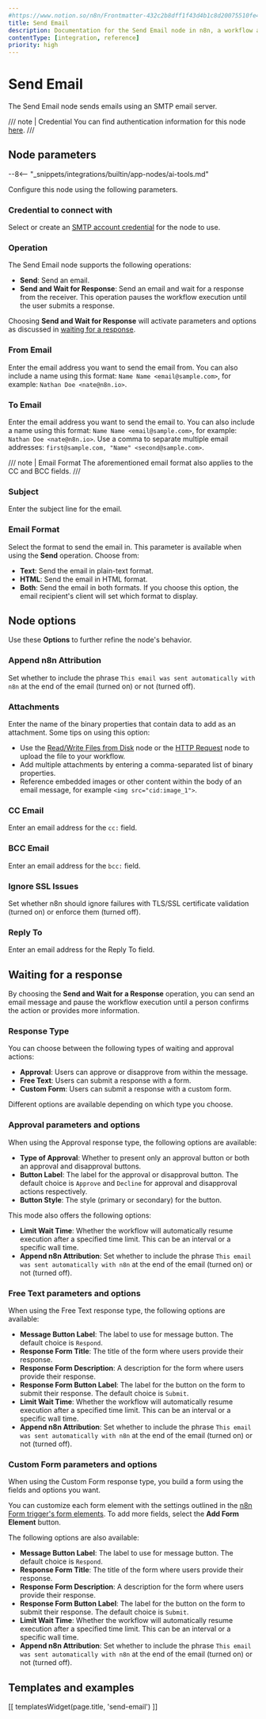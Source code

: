 ```yaml
---
#https://www.notion.so/n8n/Frontmatter-432c2b8dff1f43d4b1c8d20075510fe4
title: Send Email
description: Documentation for the Send Email node in n8n, a workflow automation platform. Includes guidance on usage, and links to examples.
contentType: [integration, reference]
priority: high
---
```


# Send Email

The Send Email node sends emails using an SMTP email server.

/// note | Credential
You can find authentication information for this node [here](/integrations/builtin/credentials/sendemail/index.md).
///

## Node parameters

--8<-- "_snippets/integrations/builtin/app-nodes/ai-tools.md"

Configure this node using the following parameters.

### Credential to connect with

Select or create an [SMTP account credential](/integrations/builtin/credentials/sendemail/index.md) for the node to use.

### Operation

The Send Email node supports the following operations:

* **Send**: Send an email.
* **Send and Wait for Response**: Send an email and wait for a response from the receiver. This operation pauses the workflow execution until the user submits a response.

Choosing **Send and Wait for Response** will activate parameters and options as discussed in [waiting for a response](#waiting-for-a-response).

### From Email

Enter the email address you want to send the email from. You can also include a name using this format: `Name Name <email@sample.com>`, for example: `Nathan Doe <nate@n8n.io>`.

### To Email

Enter the email address you want to send the email to. You can also include a name using this format: `Name Name <email@sample.com>`, for example: `Nathan Doe <nate@n8n.io>`. Use a comma to separate multiple email addresses: `first@sample.com, "Name" <second@sample.com>`.

/// note | Email Format
The aforementioned email format also applies to the CC and BCC fields.
///

### Subject

Enter the subject line for the email.

### Email Format

Select the format to send the email in. This parameter is available when using the **Send** operation. Choose from:

* **Text**: Send the email in plain-text format.
* **HTML**: Send the email in HTML format.
* **Both**: Send the email in both formats. If you choose this option, the email recipient's client will set which format to display.

## Node options

Use these **Options** to further refine the node's behavior.

### Append n8n Attribution

Set whether to include the phrase `This email was sent automatically with n8n` at the end of the email (turned on) or not (turned off).

### Attachments

Enter the name of the binary properties that contain data to add as an attachment. Some tips on using this option:

* Use the [Read/Write Files from Disk](/integrations/builtin/core-nodes/n8n-nodes-base.readwritefile.md) node or the [HTTP Request](/integrations/builtin/core-nodes/n8n-nodes-base.httprequest/index.md) node to upload the file to your workflow.
* Add multiple attachments by entering a comma-separated list of binary properties.
* Reference embedded images or other content within the body of an email message, for example `<img src="cid:image_1">`.

### CC Email

Enter an email address for the `cc:` field.

### BCC Email

Enter an email address for the `bcc:` field.

### Ignore SSL Issues

Set whether n8n should ignore failures with TLS/SSL certificate validation (turned on) or enforce them (turned off).

### Reply To

Enter an email address for the Reply To field.

## Waiting for a response

By choosing the **Send and Wait for a Response** operation, you can send an email message and pause the workflow execution until a person confirms the action or provides more information.

### Response Type

You can choose between the following types of waiting and approval actions:

* **Approval**: Users can approve or disapprove from within the message.
* **Free Text**: Users can submit a response with a form.
* **Custom Form**: Users can submit a response with a custom form.

Different options are available depending on which type you choose.

### Approval parameters and options

When using the Approval response type, the following options are available:

* **Type of Approval**: Whether to present only an approval button or both an approval and disapproval buttons.
* **Button Label**: The label for the approval or disapproval button. The default choice is `Approve` and `Decline` for approval and disapproval actions respectively.
* **Button Style**: The style (primary or secondary) for the button.

This mode also offers the following options:

* **Limit Wait Time**: Whether the workflow will automatically resume execution after a specified time limit. This can be an interval or a specific wall time.
* **Append n8n Attribution**: Set whether to include the phrase `This email was sent automatically with n8n` at the end of the email (turned on) or not (turned off).

### Free Text parameters and options

When using the Free Text response type, the following options are available:

* **Message Button Label**: The label to use for message button. The default choice is `Respond`.
* **Response Form Title**: The title of the form where users provide their response.
* **Response Form Description**: A description for the form where users provide their response.
* **Response Form Button Label**: The label for the button on the form to submit their response. The default choice is `Submit`.
* **Limit Wait Time**: Whether the workflow will automatically resume execution after a specified time limit. This can be an interval or a specific wall time.
* **Append n8n Attribution**: Set whether to include the phrase `This email was sent automatically with n8n` at the end of the email (turned on) or not (turned off).

### Custom Form parameters and options

When using the Custom Form response type, you build a form using the fields and options you want.

You can customize each form element with the settings outlined in the [n8n Form trigger's form elements](/integrations/builtin/core-nodes/n8n-nodes-base.formtrigger.md#form-elements). To add more fields, select the **Add Form Element** button.

The following options are also available:

* **Message Button Label**: The label to use for message button. The default choice is `Respond`.
* **Response Form Title**: The title of the form where users provide their response.
* **Response Form Description**: A description for the form where users provide their response.
* **Response Form Button Label**: The label for the button on the form to submit their response. The default choice is `Submit`.
* **Limit Wait Time**: Whether the workflow will automatically resume execution after a specified time limit. This can be an interval or a specific wall time.
* **Append n8n Attribution**: Set whether to include the phrase `This email was sent automatically with n8n` at the end of the email (turned on) or not (turned off).

## Templates and examples

<!-- see https://www.notion.so/n8n/Pull-in-templates-for-the-integrations-pages-37c716837b804d30a33b47475f6e3780 -->
[[ templatesWidget(page.title, 'send-email') ]]

